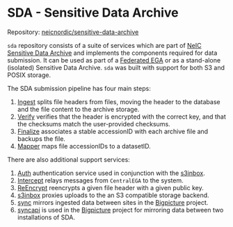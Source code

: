 SDA - Sensitive Data Archive
============

Repository:
[neicnordic/sensitive-data-archive](https://github.com/neicnordic/sensitive-data-archive)

`sda` repository consists of a suite of services which are part of [NeIC Sensitive Data Archive](https://neic-sda.readthedocs.io/en/latest/) and implements the components required for data submission.
It can be used as part of a [Federated EGA](https://ega-archive.org/federated) or as a stand-alone (isolated) Sensitive Data Archive.
`sda` was built with support for both S3 and POSIX storage.

The SDA submission pipeline has four main steps:

1. [Ingest](cmd/ingest/ingest.md) splits file headers from files, moving the header to the database and the file content to the archive storage.
2. [Verify](cmd/verify/verify.md) verifies that the header is encrypted with the correct key, and that the checksums match the user-provided checksums.
3. [Finalize](cmd/finalize/finalize.md) associates a stable accessionID with each archive file and backups the file.
4. [Mapper](cmd/mapper/mapper.md) maps file accessionIDs to a datasetID.

There are also additional support services:

1. [Auth](cmd/auth/auth.md) authentication service used in conjunction with the [s3inbox](cmd/s3inbox/s3inbox.md).
2. [Intercept](cmd/intercept/intercept.md) relays messages from `CentralEGA` to the system.
3. [ReEncrypt](cmd/reencrypt/reencrypt.md) reencrypts a given file header with a given public key.
4. [s3inbox](cmd/s3inbox/s3inbox.md) proxies uploads to the an S3 compatible storage backend.
5. [sync](cmd/sync/sync.md) mirrors ingested data between sites in the [Bigpicture](https://bigpicture.eu/) project.
6. [syncapi](cmd/syncapi/syncapi.md) is used in the [Bigpicture](https://bigpicture.eu/) project for mirroring data between two installations of SDA.
